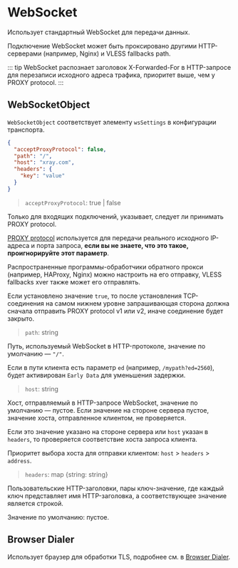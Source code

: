# WebSocket

Использует стандартный WebSocket для передачи данных.

Подключение WebSocket может быть проксировано другими HTTP-серверами (например, Nginx) и VLESS fallbacks path.

::: tip
WebSocket распознает заголовок X-Forwarded-For в HTTP-запросе для перезаписи исходного адреса трафика, приоритет выше, чем у PROXY protocol.
:::

## WebSocketObject

`WebSocketObject` соответствует элементу `wsSettings` в конфигурации транспорта.

```json
{
  "acceptProxyProtocol": false,
  "path": "/",
  "host": "xray.com",
  "headers": {
    "key": "value"
  }
}
```

> `acceptProxyProtocol`: true | false

Только для входящих подключений, указывает, следует ли принимать PROXY protocol.

[PROXY protocol](https://www.haproxy.org/download/2.2/doc/proxy-protocol.txt) используется для передачи реального исходного IP-адреса и порта запроса, **если вы не знаете, что это такое, проигнорируйте этот параметр**.

Распространенные программы-обработчики обратного прокси (например, HAProxy, Nginx) можно настроить на его отправку, VLESS fallbacks xver также может его отправлять.

Если установлено значение `true`, то после установления TCP-соединения на самом нижнем уровне запрашивающая сторона должна сначала отправить PROXY protocol v1 или v2, иначе соединение будет закрыто.

> `path`: string

Путь, используемый WebSocket в HTTP-протоколе, значение по умолчанию — `"/"`.

Если в пути клиента есть параметр `ed` (например, ```/mypath?ed=2560```), будет активирован `Early Data` для уменьшения задержки.

> `host`: string

Хост, отправляемый в HTTP-запросе WebSocket, значение по умолчанию — пустое. Если значение на стороне сервера пустое, значение хоста, отправленное клиентом, не проверяется.

Если это значение указано на стороне сервера или `host` указан в `headers`, то проверяется соответствие хоста запроса клиента.

Приоритет выбора хоста для отправки клиентом: `host` > `headers` > `address`.

> `headers`: map \{string: string\}

Пользовательские HTTP-заголовки, пары ключ-значение, где каждый ключ представляет имя HTTP-заголовка, а соответствующее значение является строкой.

Значение по умолчанию: пустое.

## Browser Dialer

Использует браузер для обработки TLS, подробнее см. в [Browser Dialer](../features/browser_dialer.md).